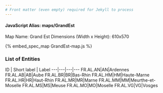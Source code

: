 ```yaml
---
# Front matter (even empty) required for Jekyll to process
---
```


#### JavaScript Alias: maps/GrandEst

Map Name: Grand Est
Dimensions (Width x Height): 610x570



{% embed_spec_map GrandEst-map.js %}

### List of Entities

ID | Short label | Label
---|---|---|---
FR.AL.AN|AN|Ardennes
FR.AL.AB|AB|Aube
FR.AL.BR|BR|Bas-Rhin
FR.AL.HM|HM|Haute-Marne
FR.AL.HR|HR|Haut-Rhin
FR.AL.MR|MR|Marne
FR.AL.MM|MM|Meurthe-et-Moselle
FR.AL.MS|MS|Meuse
FR.AL.MO|MO|Moselle
FR.AL.VG|VG|Vosges